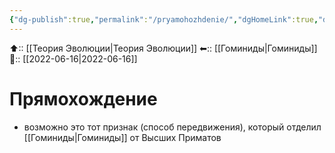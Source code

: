 ```yaml
---
{"dg-publish":true,"permalink":"/pryamohozhdenie/","dgHomeLink":true,"dgPassFrontmatter":false}
---
```



⬆:: [[Теория Эволюции|Теория Эволюции]]
⬅:: [[Гоминиды|Гоминиды]]
📅:: [[2022-06-16|2022-06-16]]

# Прямохождение
- возможно это тот признак (способ передвижения), который отделил [[Гоминиды|Гоминиды]] от Высших Приматов